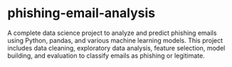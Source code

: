 # phishing-email-analysis
A complete data science project to analyze and predict phishing emails using Python, pandas, and various machine learning models. This project includes data cleaning, exploratory data analysis, feature selection, model building, and evaluation to classify emails as phishing or legitimate.
